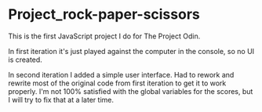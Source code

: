 # Project_rock-paper-scissors
This is the first JavaScript project I do for The Project Odin.

In first iteration it's just played against the computer in the console, so no UI is created.

In second iteration I added a simple user interface. Had to rework and rewrite most of the original code from first iteration to get it to work properly.
I'm not 100% satisfied with the global variables for the scores, but I will try to fix that at a later time. 